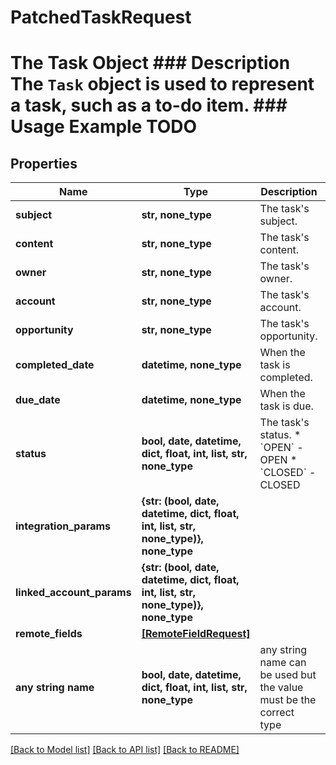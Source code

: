 # PatchedTaskRequest

# The Task Object ### Description The `Task` object is used to represent a task, such as a to-do item. ### Usage Example TODO

## Properties
Name | Type | Description | Notes
------------ | ------------- | ------------- | -------------
**subject** | **str, none_type** | The task&#39;s subject. | [optional] 
**content** | **str, none_type** | The task&#39;s content. | [optional] 
**owner** | **str, none_type** | The task&#39;s owner. | [optional] 
**account** | **str, none_type** | The task&#39;s account. | [optional] 
**opportunity** | **str, none_type** | The task&#39;s opportunity. | [optional] 
**completed_date** | **datetime, none_type** | When the task is completed. | [optional] 
**due_date** | **datetime, none_type** | When the task is due. | [optional] 
**status** | **bool, date, datetime, dict, float, int, list, str, none_type** | The task&#39;s status.  * &#x60;OPEN&#x60; - OPEN * &#x60;CLOSED&#x60; - CLOSED | [optional] 
**integration_params** | **{str: (bool, date, datetime, dict, float, int, list, str, none_type)}, none_type** |  | [optional] 
**linked_account_params** | **{str: (bool, date, datetime, dict, float, int, list, str, none_type)}, none_type** |  | [optional] 
**remote_fields** | [**[RemoteFieldRequest]**](RemoteFieldRequest.md) |  | [optional] 
**any string name** | **bool, date, datetime, dict, float, int, list, str, none_type** | any string name can be used but the value must be the correct type | [optional]

[[Back to Model list]](../README.md#documentation-for-models) [[Back to API list]](../README.md#documentation-for-api-endpoints) [[Back to README]](../README.md)


